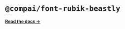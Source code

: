 # `@compai/font-rubik-beastly`

[**Read the docs &rarr;**](https://components.ai/docs/typefaces/rubik-beastly)
